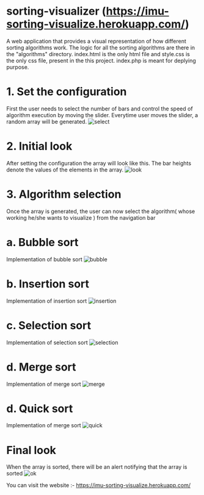 # sorting-visualizer (https://imu-sorting-visualize.herokuapp.com/) 
A web application that provides a visual representation of how different sorting algorithms work. 
The logic for all the sorting algorithms are there in the "algorithms" directory. index.html is the only html file and style.css is the only css file, present in the this project. index.php is meant for deplying purpose.
# 1. Set the configuration
First the user needs to select the number of bars and control the speed of algorithm execution by moving the slider. Everytime user moves the slider, a random array
will be generated.
![select](https://user-images.githubusercontent.com/64454764/116239316-226aa900-a780-11eb-89ed-cd815156e42f.JPG)

# 2. Initial look
After setting the configuration the array will look like this. The bar heights denote the values of the elements in the array.
![look](https://user-images.githubusercontent.com/64454764/116239365-2d253e00-a780-11eb-8091-cd8fe69248ca.JPG)

# 3. Algorithm selection
Once the array is generated, the user can now select the algorithm( whose working he/she wants to visualize ) from the navigation bar

# a. Bubble sort
Implementation of bubble sort
![bubble](https://user-images.githubusercontent.com/64454764/116239322-24346c80-a780-11eb-9407-5981d68bcd94.JPG)

# b. Insertion sort
Implementation of insertion sort
![insertion](https://user-images.githubusercontent.com/64454764/116239339-272f5d00-a780-11eb-8681-257aa4f23643.JPG)

# c. Selection sort
Implementation of selection sort
![selection](https://user-images.githubusercontent.com/64454764/116239349-2991b700-a780-11eb-99d4-fc58b1f83add.JPG)

# d. Merge sort
Implementation of merge sort
![merge](https://user-images.githubusercontent.com/64454764/116239359-2b5b7a80-a780-11eb-8105-e74aaec7fdc9.JPG)

# d. Quick sort
Implementation of merge sort
![quick](https://user-images.githubusercontent.com/64454764/116239361-2bf41100-a780-11eb-95eb-2363caa4cc51.JPG)

# Final look
When the array is sorted, there will be an alert notifying that the array is sorted
![ok](https://user-images.githubusercontent.com/64454764/116239369-2e566b00-a780-11eb-82bf-bfd53b3ccfd5.JPG)

You can visit the website :- https://imu-sorting-visualize.herokuapp.com/


